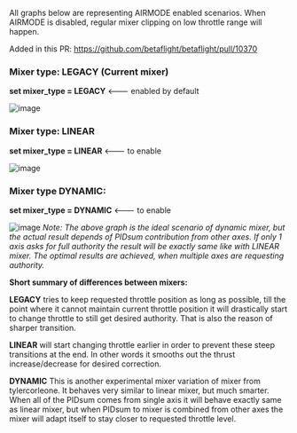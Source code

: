 All graphs below are representing AIRMODE enabled scenarios. When AIRMODE is disabled, regular mixer clipping on low throttle range will happen.

Added in this PR: https://github.com/betaflight/betaflight/pull/10370

### **Mixer type: LEGACY (Current mixer)**
**set mixer_type = LEGACY**   <--- enabled by default

![image](https://user-images.githubusercontent.com/10757508/100614257-294ad800-3316-11eb-9ccf-d260d03e541e.png)


### **Mixer type: LINEAR**
**set mixer_type = LINEAR**   <--- to enable

![image](https://user-images.githubusercontent.com/10757508/100615013-49c76200-3317-11eb-877d-f0f181dcb204.png)


### **Mixer type DYNAMIC:**
**set mixer_type = DYNAMIC**   <--- to enable

![image](https://user-images.githubusercontent.com/10757508/100614211-120bea80-3316-11eb-8510-8d58d0c69c38.png)
_Note: The above graph is the ideal scenario of dynamic mixer, but the actual result depends of PIDsum contribution from other axes. If only 1 axis asks for full authority the result will be exactly same like with LINEAR mixer. The optimal results are achieved, when multiple axes are requesting authority._


**Short summary of differences between mixers:**

**LEGACY** tries to keep requested throttle position as long as possible, till the point where it cannot maintain current throttle position it will drastically start to change throttle to still get desired authority. That is also the reason of sharper transition.

**LINEAR** will start changing throttle earlier in order to prevent these steep transitions at the end. In other words it smooths out the thrust increase/decrease for desired correction.

**DYNAMIC** This is another experimental mixer variation of mixer from tylercorleone. It behaves very similar to linear mixer, but much smarter. When all of the PIDsum comes from single axis it will behave exactly same as linear mixer, but when PIDsum to mixer is combined from other axes the mixer will adapt itself to stay closer to requested throttle level.




